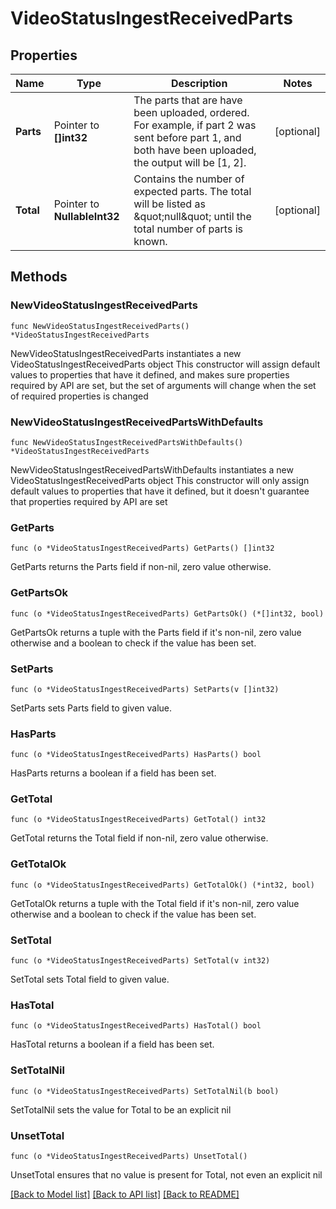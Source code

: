 # VideoStatusIngestReceivedParts

## Properties

Name | Type | Description | Notes
------------ | ------------- | ------------- | -------------
**Parts** | Pointer to **[]int32** | The parts that are have been uploaded, ordered. For example, if part 2 was sent before part 1, and both have been uploaded, the output will be [1, 2]. | [optional] 
**Total** | Pointer to **NullableInt32** | Contains the number of expected parts. The total will be listed as \&quot;null\&quot; until the total number of parts is known. | [optional] 

## Methods

### NewVideoStatusIngestReceivedParts

`func NewVideoStatusIngestReceivedParts() *VideoStatusIngestReceivedParts`

NewVideoStatusIngestReceivedParts instantiates a new VideoStatusIngestReceivedParts object
This constructor will assign default values to properties that have it defined,
and makes sure properties required by API are set, but the set of arguments
will change when the set of required properties is changed

### NewVideoStatusIngestReceivedPartsWithDefaults

`func NewVideoStatusIngestReceivedPartsWithDefaults() *VideoStatusIngestReceivedParts`

NewVideoStatusIngestReceivedPartsWithDefaults instantiates a new VideoStatusIngestReceivedParts object
This constructor will only assign default values to properties that have it defined,
but it doesn't guarantee that properties required by API are set

### GetParts

`func (o *VideoStatusIngestReceivedParts) GetParts() []int32`

GetParts returns the Parts field if non-nil, zero value otherwise.

### GetPartsOk

`func (o *VideoStatusIngestReceivedParts) GetPartsOk() (*[]int32, bool)`

GetPartsOk returns a tuple with the Parts field if it's non-nil, zero value otherwise
and a boolean to check if the value has been set.

### SetParts

`func (o *VideoStatusIngestReceivedParts) SetParts(v []int32)`

SetParts sets Parts field to given value.

### HasParts

`func (o *VideoStatusIngestReceivedParts) HasParts() bool`

HasParts returns a boolean if a field has been set.

### GetTotal

`func (o *VideoStatusIngestReceivedParts) GetTotal() int32`

GetTotal returns the Total field if non-nil, zero value otherwise.

### GetTotalOk

`func (o *VideoStatusIngestReceivedParts) GetTotalOk() (*int32, bool)`

GetTotalOk returns a tuple with the Total field if it's non-nil, zero value otherwise
and a boolean to check if the value has been set.

### SetTotal

`func (o *VideoStatusIngestReceivedParts) SetTotal(v int32)`

SetTotal sets Total field to given value.

### HasTotal

`func (o *VideoStatusIngestReceivedParts) HasTotal() bool`

HasTotal returns a boolean if a field has been set.

### SetTotalNil

`func (o *VideoStatusIngestReceivedParts) SetTotalNil(b bool)`

 SetTotalNil sets the value for Total to be an explicit nil

### UnsetTotal
`func (o *VideoStatusIngestReceivedParts) UnsetTotal()`

UnsetTotal ensures that no value is present for Total, not even an explicit nil

[[Back to Model list]](../README.md#documentation-for-models) [[Back to API list]](../README.md#documentation-for-api-endpoints) [[Back to README]](../README.md)



